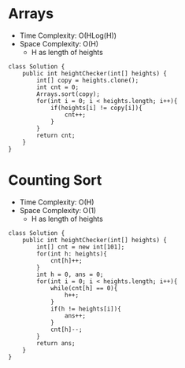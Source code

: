 # Arrays
* Time Complexity: O(HLog(H))
* Space Complexity: O(H)
	* H as length of heights
```
class Solution {
    public int heightChecker(int[] heights) {
        int[] copy = heights.clone();
        int cnt = 0;
        Arrays.sort(copy);
        for(int i = 0; i < heights.length; i++){
            if(heights[i] != copy[i]){
                cnt++;
            }
        }
        return cnt;
    }
}
```
# Counting Sort
* Time Complexity: O(H)
* Space Complexity: O(1)
	* H as length of heights
```
class Solution {
    public int heightChecker(int[] heights) {
        int[] cnt = new int[101];
        for(int h: heights){
            cnt[h]++;
        }
        int h = 0, ans = 0;
        for(int i = 0; i < heights.length; i++){
            while(cnt[h] == 0){
                h++;
            }
            if(h != heights[i]){
                ans++;
            }
            cnt[h]--;
        }
        return ans;
    }
}
```